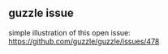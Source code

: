 ## guzzle issue

simple illustration of this open issue: https://github.com/guzzle/guzzle/issues/478
